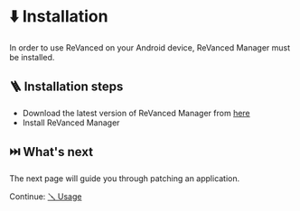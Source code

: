 # ⬇️ Installation

In order to use ReVanced on your Android device, ReVanced Manager must be installed.

## 🪜 Installation steps

- Download the latest version of ReVanced Manager from [here](https://github.com/revanced/revanced-manager/releases/latest)
- Install ReVanced Manager

## ⏭️ What's next

The next page will guide you through patching an application.

Continue: [🪛 Usage](2_usage.md)
